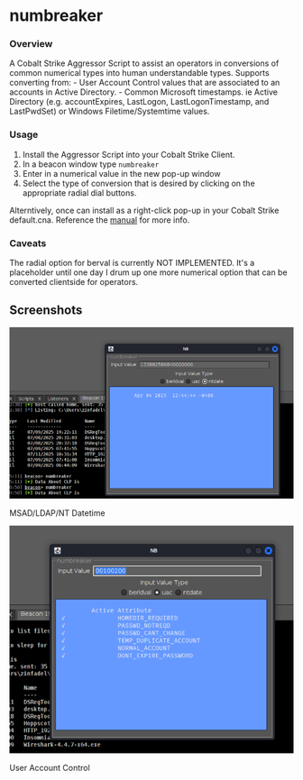 # numbreaker

### Overview
A Cobalt Strike Aggressor Script to assist an operators in conversions of common numerical types into human understandable types.
Supports converting from:
    - User Account Control values that are associated to an accounts in Active Directory.
    - Common Microsoft timestamps. ie Active Directory (e.g. accountExpires, LastLogon, LastLogonTimestamp, and LastPwdSet) or Windows Filetime/Systemtime values.
    
### Usage

1) Install the Aggressor Script into your Cobalt Strike Client.
2) In a beacon window type `numbreaker`
3) Enter in a numerical value in the new pop-up window
4) Select the type of conversion that is desired by clicking on the appropriate radial dial buttons.

Alterntively, once can install as a right-click pop-up in your Cobalt Strike default.cna. Reference the [manual](https://hstechdocs.helpsystems.com/manuals/cobaltstrike/current/userguide/content/topics_aggressor-scripts/as_cobalt-strike.htm) for more info.

### Caveats

The radial option for berval is currently NOT IMPLEMENTED. It's a placeholder until one day I drum up one more numerical option that can be converted clientside for operators.

## Screenshots

![NTDATE EX](screenshots/sshot-ntdate.png)

MSAD/LDAP/NT Datetime

![UAC EX](screenshots/sshot-uac.png)

User Account Control
